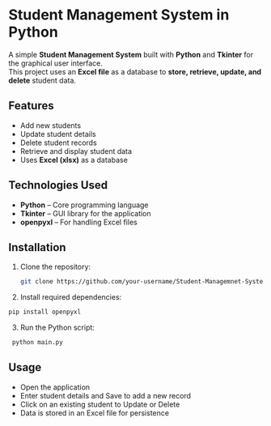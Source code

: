 # Student Management System in Python  

A simple **Student Management System** built with **Python** and **Tkinter** for the graphical user interface.  
This project uses an **Excel file** as a database to **store, retrieve, update, and delete** student data.  

## Features  
- Add new students  
- Update student details  
- Delete student records  
- Retrieve and display student data  
- Uses **Excel (xlsx)** as a database  

## Technologies Used  
- **Python** – Core programming language  
- **Tkinter** – GUI library for the application  
- **openpyxl** – For handling Excel files  

## Installation  
1. Clone the repository:  
   ```sh
   git clone https://github.com/your-username/Student-Managemnet-System-in-Python.git
2. Install required dependencies:
  ```sh
  pip install openpyxl
 ```

3. Run the Python script:
 ```sh
  python main.py
```

## Usage
- Open the application
- Enter student details and Save to add a new record
- Click on an existing student to Update or Delete
- Data is stored in an Excel file for persistence
